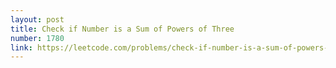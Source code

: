 ```yaml
---
layout: post
title: Check if Number is a Sum of Powers of Three
number: 1780
link: https://leetcode.com/problems/check-if-number-is-a-sum-of-powers-of-three
---
```

